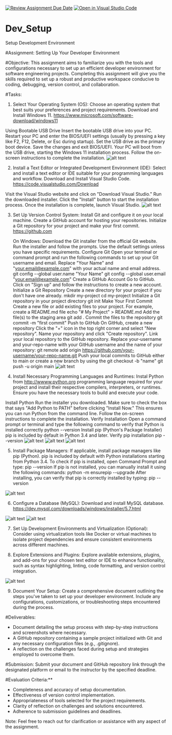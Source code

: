 [![Review Assignment Due Date](https://classroom.github.com/assets/deadline-readme-button-22041afd0340ce965d47ae6ef1cefeee28c7c493a6346c4f15d667ab976d596c.svg)](https://classroom.github.com/a/vbnbTt5m)
[![Open in Visual Studio Code](https://classroom.github.com/assets/open-in-vscode-2e0aaae1b6195c2367325f4f02e2d04e9abb55f0b24a779b69b11b9e10269abc.svg)](https://classroom.github.com/online_ide?assignment_repo_id=15281000&assignment_repo_type=AssignmentRepo)
# Dev_Setup
Setup Development Environment

#Assignment: Setting Up Your Developer Environment

#Objective:
This assignment aims to familiarize you with the tools and configurations necessary to set up an efficient developer environment for software engineering projects. Completing this assignment will give you the skills required to set up a robust and productive workspace conducive to coding, debugging, version control, and collaboration.

#Tasks:

1. Select Your Operating System (OS):
   Choose an operating system that best suits your preferences and project requirements. Download and Install Windows 11. https://www.microsoft.com/software-download/windows11

Using Bootable USB Drive
Insert the bootable USB drive into your PC.
Restart your PC and enter the BIOS/UEFI settings (usually by pressing a key like F2, F12, Delete, or Esc during startup).
Set the USB drive as the primary boot device.
Save the changes and exit BIOS/UEFI.
Your PC will boot from the USB drive, starting the Windows 11 installation process.
Follow the on-screen instructions to complete the installation.
![alt text](windows11.png)

2. Install a Text Editor or Integrated Development Environment (IDE):
   Select and install a text editor or IDE suitable for your programming languages and workflow. Download and Install Visual Studio Code. https://code.visualstudio.com/Download

Visit the Visual Studio website and click on "Download Visual Studio."
Run the downloaded installer.
Click the "Install" button to start the installation process.
Once the installation is complete, launch Visual Studio.
![alt text](vscode.png)

3. Set Up Version Control System:
   Install Git and configure it on your local machine. Create a GitHub account for hosting your repositories. Initialize a Git repository for your project and make your first commit. https://github.com

   On Windows:
Download the Git installer from the official Git website.
Run the installer and follow the prompts. Use the default settings unless you have specific requirements.
 Configure Git
Open your terminal or command prompt and run the following commands to set up your Git username and email. Replace "Your Name" and "your.email@example.com" with your actual name and email address.
git config --global user.name "Your Name"
git config --global user.email "your.email@example.com"
 Create a GitHub Account
Go to GitHub.
Click on "Sign up" and follow the instructions to create a new account.
 Initialize a Git Repository
Create a new directory for your project if you don't have one already.
mkdir my-project
cd my-project
Initialize a Git repository in your project directory
git init
 Make Your First Commit
Create a new file or add existing files to your project. For example, create a README.md file
echo "# My Project" > README.md
Add the file(s) to the staging area
git add .
Commit the files to the repository
git commit -m "first commit"
Push to GitHub
On GitHub, create a new repository
Click the "+" icon in the top right corner and select "New repository".
Name your repository and click "Create repository".
Link your local repository to the GitHub repository. Replace your-username and your-repo-name with your GitHub username and the name of your repository:
git remote add origin https://github.com/your-username/your-repo-name.git
Push your local commits to GitHub either to main or create a new branch by using the git checkout -b "name"
git push -u origin main
![alt text](github.png)

4. Install Necessary Programming Languages and Runtimes:
  Instal Python from http://wwww.python.org programming language required for your project and install their respective compilers, interpreters, or runtimes. Ensure you have the necessary tools to build and execute your code.

Install Python
Run the installer you downloaded. Make sure to check the box that says "Add Python to PATH" before clicking "Install Now." This ensures you can run Python from the command line.
Follow the on-screen instructions to complete the installation.
Verify Installation
Open a command prompt or terminal and type the following command to verify that Python is installed correctly
python --version
Install pip (Python's Package Installer)
pip is included by default in Python 3.4 and later. Verify pip installation
pip --version
![alt text](python.png)
![alt text](pyversion.png)
![alt text](django.png)

5. Install Package Managers:
   If applicable, install package managers like pip (Python).
pip is included by default with Python installations starting from Python 3.4. To check if pip is installed, open Command Prompt and type:
pip --version
If pip is not installed, you can manually install it using the following commands:
python -m ensurepip --upgrade
After installing, you can verify that pip is correctly installed by typing:
pip --version


![alt text](pipinstall.png)

6. Configure a Database (MySQL):
   Download and install MySQL database. https://dev.mysql.com/downloads/windows/installer/5.7.html

![alt text](MySQL.png)
![alt text](mysqlv.png)

7. Set Up Development Environments and Virtualization (Optional):
   Consider using virtualization tools like Docker or virtual machines to isolate project dependencies and ensure consistent environments across different machines.

8. Explore Extensions and Plugins:
   Explore available extensions, plugins, and add-ons for your chosen text editor or IDE to enhance functionality, such as syntax highlighting, linting, code formatting, and version control integration.

![alt text](prettier.png)

9. Document Your Setup:
    Create a comprehensive document outlining the steps you've taken to set up your developer environment. Include any configurations, customizations, or troubleshooting steps encountered during the process. 

#Deliverables:
- Document detailing the setup process with step-by-step instructions and screenshots where necessary.
- A GitHub repository containing a sample project initialized with Git and any necessary configuration files (e.g., .gitignore).
- A reflection on the challenges faced during setup and strategies employed to overcome them.

#Submission:
Submit your document and GitHub repository link through the designated platform or email to the instructor by the specified deadline.

#Evaluation Criteria:**
- Completeness and accuracy of setup documentation.
- Effectiveness of version control implementation.
- Appropriateness of tools selected for the project requirements.
- Clarity of reflection on challenges and solutions encountered.
- Adherence to submission guidelines and deadlines.

Note: Feel free to reach out for clarification or assistance with any aspect of the assignment.
